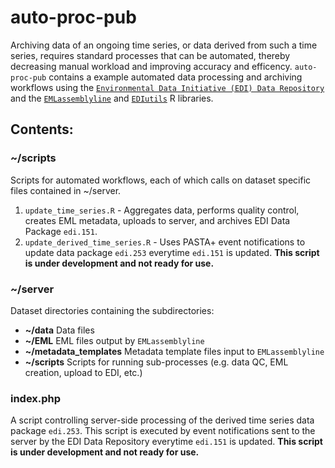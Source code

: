 # auto-proc-pub
Archiving data of an ongoing time series, or data derived from such a time series, requires standard processes that can be automated, thereby decreasing manual workload and improving accuracy and efficency. `auto-proc-pub` contains a example automated data processing and archiving workflows using the [`Environmental Data Initiative (EDI) Data Repository`](https://portal.edirepository.org/nis/home.jsp) and the [`EMLassemblyline`](https://github.com/EDIorg/EMLassemblyline) and [`EDIutils`](https://github.com/EDIorg/EDIutils) R libraries.

## Contents:

### ~/scripts
Scripts for automated workflows, each of which calls on dataset specific files contained in ~/server.
1. `update_time_series.R` - Aggregates data, performs quality control, creates EML metadata, uploads to server, and archives EDI Data Package `edi.151`. 
2. `update_derived_time_series.R` - Uses PASTA+ event notifications to update data package `edi.253` everytime `edi.151` is updated. __This script is under development and not ready for use.__

### ~/server
Dataset directories containing the subdirectories:
* __~/data__ Data files
* __~/EML__ EML files output by `EMLassemblyline`
* __~/metadata_templates__ Metadata template files input to `EMLassemblyline`
* __~/scripts__ Scripts for running sub-processes (e.g. data QC, EML creation, upload to EDI, etc.)

### index.php
A script controlling server-side processing of the derived time series data package `edi.253`. This script is executed by event notifications sent to the server by the EDI Data Repository everytime `edi.151` is updated. __This script is under development and not ready for use.__
